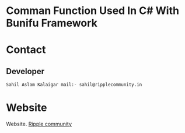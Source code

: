 # Comman Function Used In C# With Bunifu Framework


# Contact

## Developer
`Sahil Aslam Kalaigar mail:- sahil@ripplecommunity.in`


# Website
Website. [Ripple community](https://ripplecommunity.in/)
